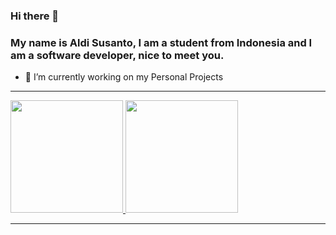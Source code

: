 ### Hi there 👋

### My name is Aldi Susanto, I am a student from Indonesia and I am a software developer, nice to meet you.

- 🔭 I’m currently working on my Personal Projects

-----

<a href="https://github.com/aldisusanto">
  <img height="180em" src="https://github-readme-stats-eight-theta.vercel.app/api?username=aldisusanto&show_icons=true&theme=algolia&include_all_commits=true&count_private=true"/>
  <img height="180em" src="https://github-readme-stats-eight-theta.vercel.app/api/top-langs/?username=aldisusanto&layout=compact&langs_count=8&theme=algolia"/>
</a>

-----
